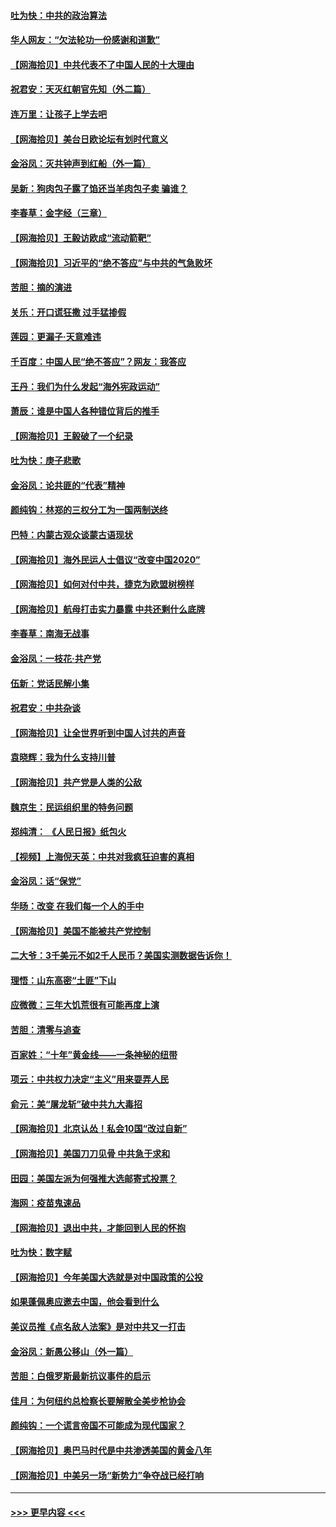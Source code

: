 #### [吐为快：中共的政治算法](../pages/nsc993/n12390506.md?t=09091651) 
#### [华人网友：“欠法轮功一份感谢和道歉”](../pages/nsc993/n12390098.md?t=09091651) 
#### [【网海拾贝】中共代表不了中国人民的十大理由](../pages/nsc993/n12388155.md?t=09091651) 
#### [祝君安：天灭红朝官先知（外二篇）](../pages/nsc993/n12387957.md?t=09091651) 
#### [连万里：让孩子上学去吧](../pages/nsc993/n12385309.md?t=09091651) 
#### [【网海拾贝】美台日欧论坛有划时代意义](../pages/nsc993/n12385232.md?t=09091651) 
#### [金浴凤：灭共钟声到红船（外一篇）](../pages/nsc993/n12385154.md?t=09091651) 
#### [吴新：狗肉包子露了馅还当羊肉包子卖 骗谁？](../pages/nsc993/n12385133.md?t=09091651) 
#### [李春草：金字经（三章）](../pages/nsc993/n12383691.md?t=09091651) 
#### [【网海拾贝】王毅访欧成“流动箭靶”](../pages/nsc993/n12383338.md?t=09091651) 
#### [【网海拾贝】习近平的“绝不答应”与中共的气急败坏](../pages/nsc993/n12382819.md?t=09091651) 
#### [苦胆：摘的演进](../pages/nsc993/n12382619.md?t=09091651) 
#### [关乐：开口谎狂撒 过手猛掺假](../pages/nsc993/n12382604.md?t=09091651) 
#### [莲园：更漏子‧天意难违](../pages/nsc993/n12382598.md?t=09091651) 
#### [千百度：中国人民“绝不答应”？网友：我答应](../pages/nsc993/n12382024.md?t=09091651) 
#### [王丹：我们为什么发起“海外宪政运动”](../pages/nsc993/n12380286.md?t=09091651) 
#### [萧辰：谁是中国人各种错位背后的推手](../pages/nsc993/n12379800.md?t=09091651) 
#### [【网海拾贝】王毅破了一个纪录](../pages/nsc993/n12379251.md?t=09091651) 
#### [吐为快：庚子悲歌](../pages/nsc993/n12378821.md?t=09091651) 
#### [金浴凤：论共匪的“代表”精神](../pages/nsc993/n12377546.md?t=09091651) 
#### [颜纯钩：林郑的三权分工为一国两制送终](../pages/nsc993/n12377306.md?t=09091651) 
#### [巴特：内蒙古观众谈蒙古语现状](../pages/nsc993/n12376923.md?t=09091651) 
#### [【网海拾贝】海外民运人士倡议“改变中国2020”](../pages/nsc993/n12376682.md?t=09091651) 
#### [【网海拾贝】如何对付中共，捷克为欧盟树榜样](../pages/nsc993/n12374209.md?t=09091651) 
#### [【网海拾贝】航母打击实力暴露 中共还剩什么底牌](../pages/nsc993/n12371825.md?t=09091651) 
#### [李春草：南海无战事](../pages/nsc993/n12371159.md?t=09091651) 
#### [金浴凤：一枝花·共产党](../pages/nsc993/n12368757.md?t=09091651) 
#### [伍新：党话民解小集](../pages/nsc993/n12366907.md?t=09091651) 
#### [祝君安：中共杂谈](../pages/nsc993/n12366076.md?t=09091651) 
#### [【网海拾贝】让全世界听到中国人讨共的声音](../pages/nsc993/n12365569.md?t=09091651) 
#### [袁晓辉：我为什么支持川普](../pages/nsc993/n12362670.md?t=09091651) 
#### [【网海拾贝】共产党是人类的公敌](../pages/nsc993/n12363182.md?t=09091651) 
#### [魏京生：民运组织里的特务问题](../pages/nsc993/n12363010.md?t=09091651) 
#### [郑纯清： 《人民日报》纸包火](../pages/nsc993/n12362706.md?t=09091651) 
#### [【视频】上海倪天英：中共对我疯狂迫害的真相](../pages/nsc993/n12356341.md?t=09091651) 
#### [金浴凤：话“保党”](../pages/nsc993/n12361867.md?t=09091651) 
#### [华旸：改变 在我们每一个人的手中](../pages/nsc993/n12361774.md?t=09091651) 
#### [【网海拾贝】美国不能被共产党控制](../pages/nsc993/n12360271.md?t=09091651) 
#### [二大爷：3千美元不如2千人民币？美国实测数据告诉你！](../pages/nsc993/n12358563.md?t=09091651) 
#### [理悟：山东高密“土匪”下山](../pages/nsc993/n12358535.md?t=09091651) 
#### [应微微：三年大饥荒很有可能再度上演](../pages/nsc993/n12358523.md?t=09091651) 
#### [苦胆：清零与追查](../pages/nsc993/n12358501.md?t=09091651) 
#### [百家姓：“十年”黄金线——一条神秘的纽带](../pages/nsc993/n12358319.md?t=09091651) 
#### [项云：中共权力决定“主义”用来耍弄人民](../pages/nsc993/n12358172.md?t=09091651) 
#### [俞元：美“屠龙斩”破中共九大毒招](../pages/nsc993/n12357822.md?t=09091651) 
#### [【网海拾贝】北京认怂！私会10国“改过自新”](../pages/nsc993/n12357784.md?t=09091651) 
#### [【网海拾贝】美国刀刀见骨 中共急于求和](../pages/nsc993/n12355511.md?t=09091651) 
#### [田园：美国左派为何强推大选邮寄式投票？](../pages/nsc993/n12352963.md?t=09091651) 
#### [海网：疫苗鬼速品](../pages/nsc993/n12354438.md?t=09091651) 
#### [【网海拾贝】退出中共，才能回到人民的怀抱](../pages/nsc993/n12352634.md?t=09091651) 
#### [吐为快：数字赋](../pages/nsc993/n12352317.md?t=09091651) 
#### [【网海拾贝】今年美国大选就是对中国政策的公投](../pages/nsc993/n12350973.md?t=09091651) 
#### [如果蓬佩奥应邀去中国，他会看到什么](../pages/nsc993/n12350945.md?t=09091651) 
#### [美议员推《点名敌人法案》是对中共又一打击](../pages/nsc993/n12350765.md?t=09091651) 
#### [金浴凤：新愚公移山（外一篇）](../pages/nsc993/n12350253.md?t=09091651) 
#### [苦胆：白俄罗斯最新抗议事件的启示](../pages/nsc993/n12349989.md?t=09091651) 
#### [佳月：为何纽约总检察长要解散全美步枪协会](../pages/nsc993/n12349939.md?t=09091651) 
#### [颜纯钩：一个谎言帝国不可能成为现代国家？](../pages/nsc993/n12349898.md?t=09091651) 
#### [【网海拾贝】奥巴马时代是中共渗透美国的黄金八年](../pages/nsc993/n12349284.md?t=09091651) 
#### [【网海拾贝】中美另一场“新势力”争夺战已经打响](../pages/nsc993/n12346998.md?t=09091651) 

----
#### [ >>> 更早内容 <<< ](../indexes/nsc993-earlier.md)

